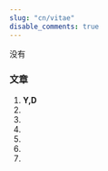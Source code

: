 ```yaml
---
slug: "cn/vitae"
disable_comments: true
---
```


没有    

### 文章

1. **Y,D** [<i class="fa fa-download" aria-hidden="true"></i>](/)
2. [<i class="fa fa-download" aria-hidden="true"></i>](/)
3. [<i class="fa fa-download" aria-hidden="true"></i>](/)
4. [<i class="fa fa-download" aria-hidden="true"></i>](/)
5. [<i class="fa fa-download" aria-hidden="true"></i>](/)
6. [<i class="fa fa-download" aria-hidden="true"></i>](/)
7. [<i class="fa fa-download" aria-hidden="true"></i>](/)
